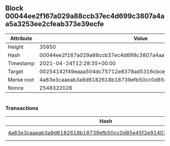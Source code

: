 ## Block 00044ee2f167a029a88ccb37ec4d699c3807a4aa5a3253ee2cfeab373e39ecfe

Attribute | Value
--- | ---
Height | 35850
Hash | 00044ee2f167a029a88ccb37ec4d699c3807a4aa5a3253ee2cfeab373e39ecfe
Timestamp | 2021-04-24T12:28:35+00:00
Target | 00254142f49eaaa504dc75712e8378ad5316cbcead634704b3734b6271167cc4
Merke root | 4a83e3caaeab3a9d6182618b18739efb50cc0d85e45f2e91407c737f6dfb2f4e
Nonce | 2548322026

```

```

### Transactions

Hash | Amount
--- | ---
[4a83e3caaeab3a9d6182618b18739efb50cc0d85e45f2e91407c737f6dfb2f4e](4a83e3caaeab3a9d6182618b18739efb50cc0d85e45f2e91407c737f6dfb2f4e.md) | 10.00000000 SKEPTI 
